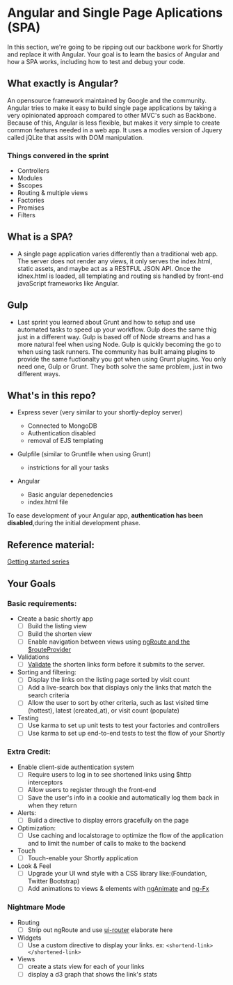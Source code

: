 # Angular and Single Page Aplications (SPA)

In this section, we're going to be ripping out our backbone work for Shortly and replace it with Angular. Your goal is to learn the basics of Angular and how a SPA works, including how to test and debug your code.

## What exactly is Angular?

An opensource framework maintained by Google and the community. Angular tries to make it easy to build single page applications by taking a very opinionated approach compared to other MVC's such as Backbone. Because of this, Angular is less flexible, but makes it very simple to create common features needed in a web app. It uses a modies version of Jquery called jQLite that assits with DOM manipulation.

### Things convered in the sprint

  - Controllers
  - Modules
  - $scopes
  - Routing & multiple views
  - Factories
  - Promises
  - Filters

## What is a SPA?

- A single page application varies differently than a traditional web app. The server does not render any views, it only serves the index.html, static assets, and maybe act as a RESTFUL JSON API. Once the idnex.html is loaded, all templating and routing sis handled by front-end javaScript frameworks like Angular.

## Gulp

- Last sprint you learned about Grunt and how to setup and use automated tasks to speed up your workflow. Gulp does the same thig just in a different way. Gulp is based off of Node streams and has a more natural feel when using Node. Gulp is quickly becoming the go to when using task runners. The community has built amaing plugins to provide the same fuctionalty you got when using Grunt plugins. You only need one, Gulp or Grunt. They both solve the same problem, just in two different ways.

## What's in this repo?

- Express sever (very similar to your shortly-deploy server)
  - Connected to MongoDB
  - Authentication disabled
  - removal of EJS templating
  
- Gulpfile (similar to Gruntfile when using Grunt)
  - instrictions for all your tasks

- Angular
  - Basic angular depenedencies
  - index.html file


To ease development of your Angular app,  __authentication has been disabled__,during the initial development phase.

## Reference material:

[Getting started series](http://www.ng-newsletter.com/posts/beginner2expert-how_to_start.html)

## Your Goals

### Basic requirements:

- Create a basic shortly app
  - [ ] Build the listing view
  - [ ] Build the shorten view
  - [ ] Enable navigation between views using [ngRoute and the $routeProvider]()

- Validations
  - [ ] [Validate](https://docs.angularjs.org/api/ng/directive/input) the shorten links form before it submits to the server.

- Sorting and filtering:
  - [ ] Display the links on the listing page sorted by visit count
  - [ ] Add a live-search box that displays only the links that match the search criteria 
  - [ ] Allow the user to sort by other criteria, such as last visited time (hottest), latest (created_at), or visit count (populate)

- Testing
  - [ ] Use karma to set up unit tests to test your factories and controllers
  - [ ] Use karma to set up end-to-end tests to test the flow of your Shortly

### Extra Credit:

- Enable client-side authentication system
  - [ ] Require users to log in to see shortened links using $http interceptors
  - [ ] Allow users to register through the front-end
  - [ ] Save the user's info in a cookie and automatically log them back in when they return

- Alerts:
  - [ ] Build a directive to display errors gracefully on the page

- Optimization:
  - [ ] Use caching and localstorage to optimize the flow of the application and to limit the number of calls to make to the backend

- Touch
  - [ ] Touch-enable your Shortly application

- Look & Feel
  - [ ] Upgrade your UI wnd style with a CSS library like:(Foundation, Twitter Bootstrap)
  - [ ] Add animations to views & elements with [ngAnimate](https://docs.angularjs.org/api/ngAnimate) and [ng-Fx](https://github.com/Hendrixer/ng-Fx)

### Nightmare Mode

- Routing 
  - [ ] Strip out ngRoute and use [ui-router](https://github.com/angular-ui/ui-router) elaborate here
- Widgets
  - [ ] Use a custom directive to display your links. ex: `<shortend-link> </shortened-link>`
- Views
  - [ ] create a stats view for each of your links
  - [ ] display a d3 graph that shows the link's stats

